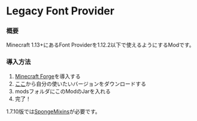 # Legacy Font Provider

### 概要
Minecraft 1.13+にあるFont Providerを1.12.2以下で使えるようにするModです。

### 導入方法

1. [Minecraft Forge](https://files.minecraftforge.net/net/minecraftforge/forge)を導入する
2. [ここ](https://github.com/Yukkuritaku/unicode-fix/releases/latest)から自分の使いたいバージョンをダウンロードする
3. modsフォルダにこのModのJarを入れる
4. 完了！

1.7.10版では[SpongeMixins](https://modrinth.com/mod/spongemixin1710)が必要です。


